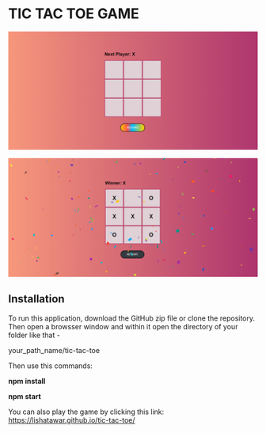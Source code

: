 # TIC TAC TOE GAME

![alt text](https://github.com/lishatawar/tic-tac-toe/blob/main/public/gamestart.png?raw=true)

![alt text](https://github.com/lishatawar/tic-tac-toe/blob/main/public/gameend.png?raw=true)

## Installation
To run this application, download the GitHub zip file or clone the repository. Then open a browsser window and within it open the directory of your folder like that - 

your_path_name/tic-tac-toe

Then use this commands: 

**npm install**

**npm start**

You can also play the game by clicking this link: 
https://lishatawar.github.io/tic-tac-toe/
